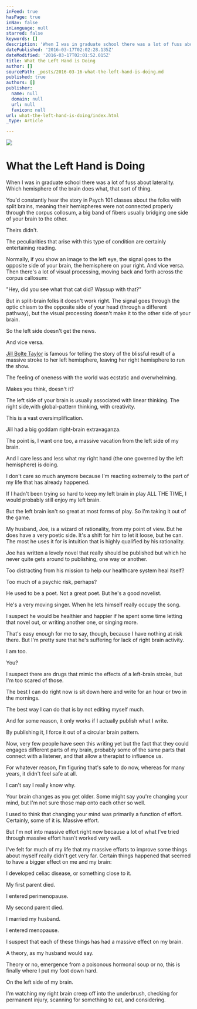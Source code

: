```yaml
---
inFeed: true
hasPage: true
inNav: false
inLanguage: null
starred: false
keywords: []
description: 'When I was in graduate school there was a lot of fuss about laterality. Which hemisphere of the brain does what, that sort of thing.'
datePublished: '2016-03-17T02:02:28.135Z'
dateModified: '2016-03-17T02:01:52.015Z'
title: What the Left Hand is Doing
author: []
sourcePath: _posts/2016-03-16-what-the-left-hand-is-doing.md
published: true
authors: []
publisher:
  name: null
  domain: null
  url: null
  favicon: null
url: what-the-left-hand-is-doing/index.html
_type: Article

---
```

![](https://the-grid-user-content.s3-us-west-2.amazonaws.com/6ae1645e-e168-4a32-96dc-008a0f80984a.jpg)

# What the Left Hand is Doing

When I was in graduate school there was a lot of fuss about laterality. Which hemisphere of the brain does what, that sort of thing.

You'd constantly hear the story in Psych 101 classes about the folks with split brains, meaning their hemispheres were not connected properly through the corpus collosum, a big band of fibers usually bridging one side of your brain to the other. 

Theirs didn't.

The peculiarities that arise with this type of condition are certainly entertaining reading.

Normally, if you show an image to the left eye, the signal goes to the opposite side of your brain, the hemisphere on your right. And vice versa. Then there's a lot of visual processing, moving back and forth across the corpus callosum: 

"Hey, did you see what that cat did? Wassup with that?"

But in split-brain folks it doesn't work right. The signal goes through the optic chiasm to the opposite side of your head (through a different pathway), but the visual processing doesn't make it to the other side of your brain.

So the left side doesn't get the news.

And vice versa.

[Jill Bolte Taylor][0] is famous for telling the story of the blissful result of a massive stroke to her left hemisphere, leaving her right hemisphere to run the show.

The feeling of oneness with the world was ecstatic and overwhelming.

Makes you think, doesn't it?

The left side of your brain is usually associated with linear thinking. The right side,with global-pattern thinking, with creativity.

This is a vast oversimplification.

Jill had a big goddam right-brain extravaganza.

The point is, I want one too, a massive vacation from the left side of my brain.

And I care less and less what my right hand (the one governed by the left hemisphere) is doing.

I don't care so much anymore because I'm reacting extremely to the part of my life that has already happened.

If I hadn't been trying so hard to keep my left brain in play ALL THE TIME, I would probably still enjoy my left brain.

But the left brain isn't so great at most forms of play. So I'm taking it out of the game.

My husband, Joe, is a wizard of rationality, from my point of view. But he does have a very poetic side. It's a shift for him to let it loose, but he can. The most he uses it for is intuition that is highly qualified by his rationality.

Joe has written a lovely novel that really should be published but which he never quite gets around to publishing, one way or another. 

Too distracting from his mission to help our healthcare system heal itself?

Too much of a psychic risk, perhaps? 

He used to be a poet. Not a great poet. But he's a good novelist.

He's a very moving singer. When he lets himself really occupy the song.

I suspect he would be healthier and happier if he spent some time letting that novel out, or writing another one, or singing more.

That's easy enough for me to say, though, because I have nothing at risk there. But I'm pretty sure that he's suffering for lack of right brain activity. 

I am too.

You?

I suspect there are drugs that mimic the effects of a left-brain stroke, but I'm too scared of those.

The best I can do right now is sit down here and write for an hour or two in the mornings.

The best way I can do that is by not editing myself much.

And for some reason, it only works if I actually publish what I write. 

By publishing it, I force it out of a circular brain pattern.

Now, very few people have seen this writing yet but the fact that they could engages different parts of my brain, probably some of the same parts that connect with a listener, and that allow a therapist to influence us.

For whatever reason, I'm figuring that's safe to do now, whereas for many years, it didn't feel safe at all.

I can't say I really know why.

Your brain changes as you get older. Some might say you're changing your mind, but I'm not sure those map onto each other so well.

I used to think that changing your mind was primarily a function of effort. Certainly, some of it is. Massive effort.

But I'm not into massive effort right now because a lot of what I've tried through massive effort hasn't worked very well.

I've felt for much of my life that my massive efforts to improve some things about myself really didn't get very far. Certain things happened that seemed to have a bigger effect on me and my brain:

I developed celiac disease, or something close to it.

My first parent died.

I entered perimenopause.

My second parent died.

I married my husband.

I entered menopause.

I suspect that each of these things has had a massive effect on my brain.

A theory, as my husband would say.

Theory or no, emergence from a poisonous hormonal soup or no, this is finally where I put my foot down hard.

On the left side of my brain. 

I'm watching my right brain creep off into the underbrush, checking for permanent injury, scanning for something to eat, and considering.

[0]: https://www.ted.com/talks/jill_bolte_taylor_s_powerful_stroke_of_insight?language=en